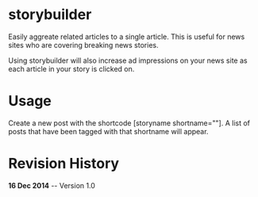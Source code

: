 storybuilder
============

Easily aggreate related articles to a single article. This is useful for news sites who are covering breaking news stories.

Using storybuilder will also increase ad impressions on your news site as each article in your story is clicked on.

Usage
=====

Create a new post with the shortcode [storyname shortname="*<name of story>*"]. A list of posts that have been tagged with that shortname will appear.

Revision History
================

**16 Dec 2014** -- Version 1.0
